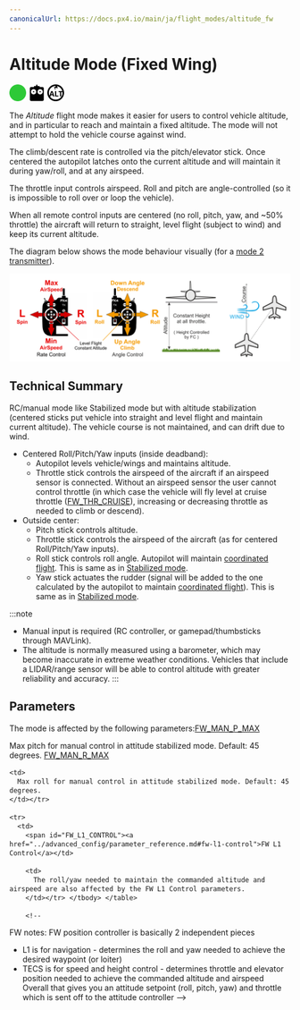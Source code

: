 ```yaml
---
canonicalUrl: https://docs.px4.io/main/ja/flight_modes/altitude_fw
---
```


# Altitude Mode (Fixed Wing)

[<img src="../../assets/site/difficulty_easy.png" title="Easy to fly" width="30px" />](../getting_started/flight_modes.md#key_difficulty)&nbsp;[<img src="../../assets/site/remote_control.svg" title="Manual/Remote control required" width="30px" />](../getting_started/flight_modes.md#key_manual)&nbsp;[<img src="../../assets/site/altitude_icon.svg" title="Altitude required (e.g. Baro, Rangefinder)" width="30px" />](../getting_started/flight_modes.md#altitude_only)

The *Altitude* flight mode makes it easier for users to control vehicle altitude, and in particular to reach and maintain a fixed altitude. The mode will not attempt to hold the vehicle course against wind.

The climb/descent rate is controlled via the pitch/elevator stick. Once centered the autopilot latches onto the current altitude and will maintain it during yaw/roll, and at any airspeed.

The throttle input controls airspeed. Roll and pitch are angle-controlled (so it is impossible to roll over or loop the vehicle).

When all remote control inputs are centered (no roll, pitch, yaw, and ~50% throttle) the aircraft will return to straight, level flight (subject to wind) and keep its current altitude.

The diagram below shows the mode behaviour visually (for a [mode 2 transmitter](../getting_started/rc_transmitter_receiver.md#transmitter_modes)).

![Altitude Control FW](../../assets/flight_modes/altitude_control_mode_fw.png)

## Technical Summary

RC/manual mode like Stabilized mode but with altitude stabilization (centered sticks put vehicle into straight and level flight and maintain current altitude). The vehicle course is not maintained, and can drift due to wind.

* Centered Roll/Pitch/Yaw inputs (inside deadband): 
  * Autopilot levels vehicle/wings and maintains altitude.
  * Throttle stick controls the airspeed of the aircraft if an airspeed sensor is connected. Without an airspeed sensor the user cannot control throttle (in which case the vehicle will fly level at cruise throttle ([FW_THR_CRUISE](../advanced_config/parameter_reference.md#FW_THR_CRUISE)), increasing or decreasing throttle as needed to climb or descend).
* Outside center: 
  * Pitch stick controls altitude.
  * Throttle stick controls the airspeed of the aircraft (as for centered Roll/Pitch/Yaw inputs).
  * Roll stick controls roll angle. Autopilot will maintain [coordinated flight](https://en.wikipedia.org/wiki/Coordinated_flight). This is same as in [Stabilized mode](../flight_modes/stabilized_fw.md).
  * Yaw stick actuates the rudder (signal will be added to the one calculated by the autopilot to maintain [coordinated flight](https://en.wikipedia.org/wiki/Coordinated_flight)). This is same as in [Stabilized mode](../flight_modes/stabilized_fw.md).

:::note

* Manual input is required (RC controller, or gamepad/thumbsticks through MAVLink).
* The altitude is normally measured using a barometer, which may become inaccurate in extreme weather conditions. Vehicles that include a LIDAR/range sensor will be able to control altitude with greater reliability and accuracy.
:::

## Parameters

The mode is affected by the following parameters:<span id="FW_MAN_P_MAX"><a href="../advanced_config/parameter_reference.md#FW_MAN_P_MAX">FW_MAN_P_MAX</a></td> 

<td>
  Max pitch for manual control in attitude stabilized mode. Default: 45 degrees.
</td></tr> 

<tr>
  <td>
    <span id="FW_MAN_R_MAX"><a href="../advanced_config/parameter_reference.md#FW_MAN_R_MAX">FW_MAN_R_MAX</a></td> 
    
    <td>
      Max roll for manual control in attitude stabilized mode. Default: 45 degrees.
    </td></tr> 
    
    <tr>
      <td>
        <span id="FW_L1_CONTROL"><a href="../advanced_config/parameter_reference.md#fw-l1-control">FW L1 Control</a></td> 
        
        <td>
          The roll/yaw needed to maintain the commanded altitude and airspeed are also affected by the FW L1 Control parameters.
        </td></tr> </tbody> </table> 
        
        <!-- 
FW notes: 
FW position controller is basically 2 independent pieces

* L1 is for navigation - determines the roll and yaw needed to achieve the desired waypoint (or loiter)
* TECS is for speed and height control - determines throttle and elevator position needed to achieve the commanded altitude and airspeed
Overall that gives you an attitude setpoint (roll, pitch, yaw) and throttle which is sent off to the attitude controller
-->